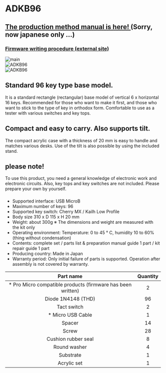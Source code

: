 # ADKB96

## [The production method manual is here! ](http://bit-trade-one.co.jp/selfmadekb/adkb96manual/) (Sorry, now japanese only ...)

### [Firmware writing procedure (external site)](https://bit-trade-one.co.jp/selfmadekb/softwaremanual/)

![main](https://bit-trade-one.co.jp/selfmadekb/wp-content/uploads/sites/6/2019/04/3_ADKB96-%E8%A3%BD%E5%93%81%E3%83%88%E3%83%83%E3%83%97.png)  
![ADKB96](http://btoshop.jp/wp-content/uploads/sites/3/2019/04/ADKB96_ALL.png)  
![ADKB96](http://btoshop.jp/wp-content/uploads/sites/3/2019/04/ADKB96_SUB.png)  
## Standard 96 key type base model.

It is a standard rectangle (rectangular) base model of vertical 6 x horizontal 16 keys.
Recommended for those who want to make it first, and those who want to stick to the type of key in orthodox form.
Comfortable to use as a tester with various switches and key tops.

## Compact and easy to carry. Also supports tilt.

The compact acrylic case with a thickness of 20 mm is easy to handle and matches various desks.
Use of the tilt is also possible by using the included stand.

## please note!

To use this product, you need a general knowledge of electronic work and electronic circuits. Also, key tops and key switches are not included.
Please prepare your own by yourself.

### <Product specification>

- Supported interface: USB MicroB
- Maximum number of keys: 96
- Supported key switch: Cherry MX / Kailh Low Profile
- Body size 310 x D 115 x H 20 mm
- Weight: about 300g ※ The dimensions and weight are measured with the kit only
- Operating environment: Temperature: 0 to 45 ° C, humidity 10 to 60% (thing without condensation)
- Contents: complete set / parts list & preparation manual guide 1 part / kit repair guide 1 part
- Producing country: Made in Japan
- Warranty period: Only initial failure of parts is supported. Operation after assembly is not covered by warranty.

| Part name | Quantity |
|:-: |:-: |
| * Pro Micro compatible products (firmware has been written) | 2 |
| Diode 1N4148 (THD) | 96 |
| Tact switch | 2 |
| * Micro USB Cable | 1 |
| Spacer | 14 |
| Screw | 28 |
| Cushion rubber seal | 8 |
| Round washer | 4 |
| Substrate | 1 |
| Acrylic set | 1 |

